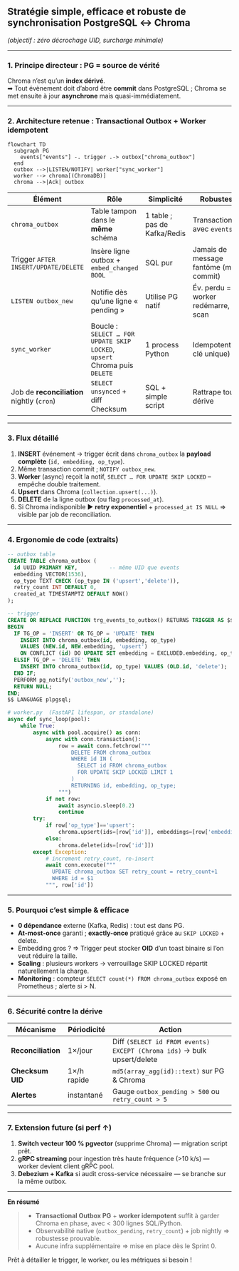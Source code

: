 ## Stratégie **simple, efficace et robuste** de synchronisation PostgreSQL ↔ Chroma  
*(objectif : zéro décrochage UID, surcharge minimale)*

---

### 1. Principe directeur : **PG = source de vérité**  
Chroma n’est qu’un **index dérivé**.  
➡ Tout évènement doit d’abord être **commit** dans PostgreSQL ; Chroma se met ensuite à jour **asynchrone** mais quasi-immédiatement.

---

### 2. Architecture retenue : **Transactional Outbox + Worker idempotent**

```mermaid
flowchart TD
  subgraph PG
    events["events"] -. trigger .-> outbox["chroma_outbox"]
  end
  outbox -->|LISTEN/NOTIFY| worker["sync_worker"]
  worker --> chroma[(ChromaDB)]
  chroma -->|Ack| outbox
```

| Élément | Rôle | Simplicité | Robustesse |
|---------|------|-----------|------------|
| `chroma_outbox` | Table tampon dans le **même** schéma | 1 table ; pas de Kafka/Redis | Transactionnelle avec `events` |
| Trigger `AFTER INSERT/UPDATE/DELETE` | Insère ligne outbox + `embed_changed BOOL` | SQL pur | Jamais de message fantôme (même commit) |
| `LISTEN outbox_new` | Notifie dès qu’une ligne « pending » | Utilise PG natif | Év. perdu = worker redémarre, re-scan |
| `sync_worker` | Boucle : `SELECT … FOR UPDATE SKIP LOCKED`, `upsert` Chroma puis `DELETE` | 1 process Python | Idempotent (UID clé unique) |
| Job de **reconciliation** nightly (`cron`) | `SELECT unsynced` + diff Checksum | SQL + simple script | Rattrape toute dérive |

---

### 3. Flux détaillé

1. **INSERT** événement → trigger écrit dans `chroma_outbox` la **payload complète** (`id, embedding, op_type`).  
2. Même transaction commit ; `NOTIFY outbox_new`.  
3. **Worker** (async) reçoit la notif, `SELECT … FOR UPDATE SKIP LOCKED` – empêche double traitement.  
4. **Upsert** dans Chroma (`collection.upsert(...)`).  
5. **DELETE** de la ligne outbox (ou flag `processed_at`).  
6. Si Chroma indisponible ▶ **retry exponentiel** + `processed_at IS NULL` ⇒ visible par job de reconciliation.

---

### 4. Ergonomie de code (extraits)

```sql
-- outbox table
CREATE TABLE chroma_outbox (
  id UUID PRIMARY KEY,          -- même UID que events
  embedding VECTOR(1536),
  op_type TEXT CHECK (op_type IN ('upsert','delete')),
  retry_count INT DEFAULT 0,
  created_at TIMESTAMPTZ DEFAULT NOW()
);

-- trigger
CREATE OR REPLACE FUNCTION trg_events_to_outbox() RETURNS TRIGGER AS $$
BEGIN
  IF TG_OP = 'INSERT' OR TG_OP = 'UPDATE' THEN
    INSERT INTO chroma_outbox(id, embedding, op_type)
    VALUES (NEW.id, NEW.embedding, 'upsert')
    ON CONFLICT (id) DO UPDATE SET embedding = EXCLUDED.embedding, op_type = 'upsert';
  ELSIF TG_OP = 'DELETE' THEN
    INSERT INTO chroma_outbox(id, op_type) VALUES (OLD.id, 'delete');
  END IF;
  PERFORM pg_notify('outbox_new','');
  RETURN NULL;
END;
$$ LANGUAGE plpgsql;
```

```python
# worker.py  (FastAPI lifespan, or standalone)
async def sync_loop(pool):
    while True:
        async with pool.acquire() as conn:
            async with conn.transaction():
                row = await conn.fetchrow("""
                    DELETE FROM chroma_outbox
                    WHERE id IN (
                      SELECT id FROM chroma_outbox
                      FOR UPDATE SKIP LOCKED LIMIT 1
                    )
                    RETURNING id, embedding, op_type;
                """)
            if not row:
                await asyncio.sleep(0.2)
                continue
        try:
            if row['op_type']=='upsert':
                chroma.upsert(ids=[row['id']], embeddings=[row['embedding']])
            else:
                chroma.delete(ids=[row['id']])
        except Exception:
            # increment retry_count, re-insert
            await conn.execute("""
              UPDATE chroma_outbox SET retry_count = retry_count+1
              WHERE id = $1
            """, row['id'])
```

---

### 5. Pourquoi c’est **simple & efficace**

- **0 dépendance** externe (Kafka, Redis) : tout est dans PG.  
- **At-most-once** garanti ; **exactly-once** pratiqué grâce au `SKIP LOCKED` + delete.  
- Embedding gros ? ⇒ Trigger peut stocker **OID** d’un toast binaire si l’on veut réduire la taille.  
- **Scaling** : plusieurs workers → verrouillage SKIP LOCKED répartit naturellement la charge.  
- **Monitoring** : compteur `SELECT count(*) FROM chroma_outbox` exposé en Prometheus ; alerte si > N.

---

### 6. Sécurité contre la dérive

| Mécanisme | Périodicité | Action |
|-----------|-------------|--------|
| **Reconciliation** | 1×/jour | Diff `(SELECT id FROM events) EXCEPT (Chroma ids)` → bulk upsert/delete |
| **Checksum UID** | 1×/h rapide | `md5(array_agg(id)::text)` sur PG & Chroma  |
| **Alertes** | instantané | Gauge `outbox_pending > 500` ou `retry_count > 5` |

---

### 7. Extension future (si perf ↑)

1. **Switch vecteur 100 % pgvector** (supprime Chroma) — migration script prêt.  
2. **gRPC streaming** pour ingestion très haute fréquence (>10 k/s) — worker devient client gRPC pool.  
3. **Debezium + Kafka** si audit cross-service nécessaire — se branche sur la même outbox.

---

**En résumé**  
> - **Transactional Outbox PG** + **worker idempotent** suffit à garder Chroma en phase, avec < 300 lignes SQL/Python.  
> - Observabilité native (`outbox_pending`, `retry_count`) + job nightly => robustesse prouvable.  
> - Aucune infra supplémentaire ⇒ mise en place dès le Sprint 0.  

Prêt à détailler le trigger, le worker, ou les métriques si besoin !
